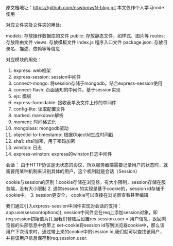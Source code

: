 原文档地址：https://github.com/nswbmw/N-blog.git
本文仅作个人学习node使用

对应文件夹及文件夹的用处:

models: 存放操作数据库的文件
public: 存放静态文件，如样式、图片等
routes: 存放路由文件
views: 存放模板文件
index.js 程序入口文件
package.json: 存放目录名、描述、依赖等等信息


对应模块的用处：
1. express: web框架
2. express-session: session中间件
3. connect-mongo: 将session存储于mongodb，结合express-session使用
4. connect-flash: 页面通知的中间件，基于session实现
5. ejs: 模板
6. express-formidable: 接收表单及文件上传的中间件
7. config-lite: 读取配置文件
8. marked: markdown解析
9. moment: 时间格式化
10. mongolass: mongodb驱动
11. objectid-to-timestamp: 根据ObjectId生成时间戳
12. sha1: sha1加密，用于密码加密
13. winston: 日志
14. express-winston: express的winston日志中间件


会话：
由于HTTP协议是无状态的协议，所以服务器端需要记录用户的状态时，就需要用某种机制来识别具体的用户，这个机制就是会话（Session）

cookie与session的区别
1.cookie存储在浏览器，有大小限制，session存储在服务端，没有大小限制
2. 通常session 的实现是基于cookie的，session id存储于cookie中。
3. session更安全， cookie可以直接在浏览器查看甚至编辑

我们通过引入express-session中间件实现对会话的支持：
app.use(session(options));
session中间件会在req上添加session对象，即req.session初始值为{},当我们登陆后设置res.session.user = 用户信息，返回浏览器的头部信息中会带上
set-cookie将session id写到浏览器cookie中，那么该用户下次请求时，通过带上来的cookie中的session id,我们就可以查找该用户，并将该用户信息保存到req.session.user.
